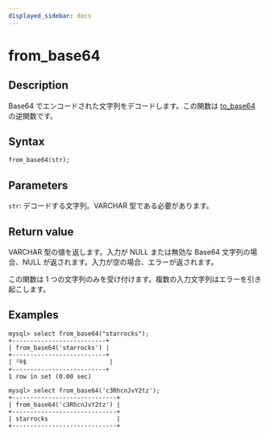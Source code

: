 ```yaml
---
displayed_sidebar: docs
---
```


# from_base64

## Description

Base64 でエンコードされた文字列をデコードします。この関数は [to_base64](to_base64.md) の逆関数です。

## Syntax

```Haskell
from_base64(str);
```

## Parameters

`str`: デコードする文字列。VARCHAR 型である必要があります。

## Return value

VARCHAR 型の値を返します。入力が NULL または無効な Base64 文字列の場合、NULL が返されます。入力が空の場合、エラーが返されます。

この関数は 1 つの文字列のみを受け付けます。複数の入力文字列はエラーを引き起こします。

## Examples

```Plain Text
mysql> select from_base64("starrocks");
+--------------------------+
| from_base64('starrocks') |
+--------------------------+
| ²֫®$                       |
+--------------------------+
1 row in set (0.00 sec)

mysql> select from_base64('c3RhcnJvY2tz');
+-----------------------------+
| from_base64('c3RhcnJvY2tz') |
+-----------------------------+
| starrocks                   |
+-----------------------------+
```
